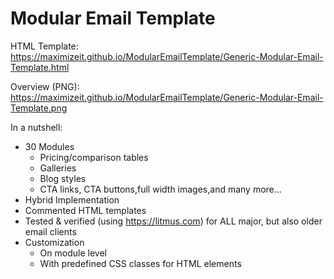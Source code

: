 # Modular Email Template

HTML Template: https://maximizeit.github.io/ModularEmailTemplate/Generic-Modular-Email-Template.html

Overview (PNG): https://maximizeit.github.io/ModularEmailTemplate/Generic-Modular-Email-Template.png

In a nutshell:
- 30 Modules
  - Pricing/comparison tables
  - Galleries
  - Blog styles
  - CTA links, CTA buttons,full width images,and many more...
- Hybrid Implementation
- Commented HTML templates
- Tested & verified (using https://litmus.com) for ALL major, but also older email clients
- Customization
  - On module level
  - With predefined CSS classes for HTML elements
